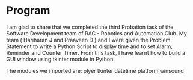 # Program

I am glad to share that we completed the third Probation task of the Software Development team of RAC - Robotics and Automation Club. My team ( Hariharan J and Praaveen D ) and I were given the Problem Statement to write a Python Script to display time and to set Alarm, Reminder and Counter Timer. From this task, I have learnt how to build a GUI window using tkinter module in Python.


The modules we imported are:
plyer
tkinter
datetime
platform
winsound
